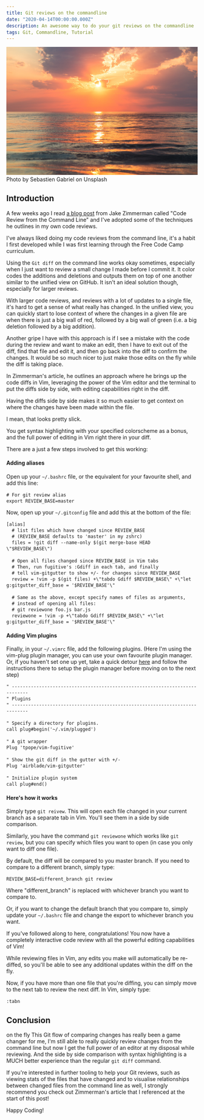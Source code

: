 ```yaml
---
title: Git reviews on the commandline
date: "2020-04-14T00:00:00.000Z"
description: An awesome way to do your git reviews on the commandline
tags: Git, Commandline, Tutorial
---
```


![Vim](./sebastien-gabriel--IMlv9Jlb24-unsplash.jpg)
Photo by Sebastien Gabriel on Unsplash

## Introduction

A few weeks ago I read [a blog post](https://blog.jez.io/cli-code-review/) from
Jake Zimmerman called "Code Review from the Command Line" and I've adopted
some of the techniques he outlines in my own code reviews.

I've always liked doing my code reviews from the command line, it's a habit
I first developed while I was first learning through the Free Code Camp curriculum.

Using the `Git diff` on the command line works okay sometimes, especially when
I just want to review a small change I made before I commit it. It color codes the
additions and deletions and outputs them on top of one another similar to the
unified view on GitHub. It isn't an ideal solution though, especially for larger
reviews.

<!-- Add image of commandline code review -->

With larger code reviews, and reviews with a lot of updates to a single file,
it's hard to get a sense of what really has changed. In the unified view, you can
quickly start to lose context of where the changes in a given file are 
when there is just a big wall of red, followed by a big wall of green (i.e. 
a big deletion followed by a big addition).

Another gripe I have with this approach is if I see a mistake with the code during
the review and want to make an edit, then I have to exit out of the diff, find that
file and edit it, and then go back into the diff to confirm the changes.
It would be so much nicer to just make those edits on the fly while the diff is
taking place.

In Zimmerman's article, he outlines an approach where he brings up the code diffs
in Vim, leveraging the power of the Vim editor and the terminal to put the diffs
side by side, with editing capabilities right in the diff.

Having the diffs side by side makes it so much easier to get context on where
the changes have been made within the file.

<!-- Add image of `git review` -->

I mean, that looks pretty slick.

You get syntax highlighting with your specified colorscheme as a bonus,
and the full power of editing in Vim right there in your diff.

There are a just a few steps involved to get this working:

#### Adding aliases

Open up your `~/.bashrc` file, or the equivalent for your favourite shell, and
add this line:

```.bashrc
# For git review alias
export REVIEW_BASE=master
```

Now, open up your `~/.gitconfig` file and add this at the bottom of the file:

```.gitconfig
[alias]
  # list files which have changed since REVIEW_BASE
  # (REVIEW_BASE defaults to 'master' in my zshrc)
  files = !git diff --name-only $(git merge-base HEAD \"$REVIEW_BASE\")

  # Open all files changed since REVIEW_BASE in Vim tabs
  # Then, run fugitive's :Gdiff in each tab, and finally
  # tell vim-gitgutter to show +/- for changes since REVIEW_BASE
  review = !vim -p $(git files) +\"tabdo Gdiff $REVIEW_BASE\" +\"let g:gitgutter_diff_base = '$REVIEW_BASE'\"

  # Same as the above, except specify names of files as arguments,
  # instead of opening all files:
  # git reviewone foo.js bar.js
  reviewone = !vim -p +\"tabdo Gdiff $REVIEW_BASE\" +\"let g:gitgutter_diff_base = '$REVIEW_BASE'\"
```

#### Adding Vim plugins

Finally, in your `~/.vimrc` file, add the following plugins. (Here I'm using the
vim-plug plugin manager, you can use your own favourite plugin manager. Or, if
you haven't set one up yet, take a quick detour [here](https://github.com/junegunn/vim-plug)
and follow the instructions there to setup the plugin manager before moving on
to the next step)

```.vimrc
" ----------------------------------------------------------------------------
" Plugins
" ----------------------------------------------------------------------------

" Specify a directory for plugins.
call plug#begin('~/.vim/plugged')

" A git wrapper
Plug 'tpope/vim-fugitive'

" Show the git diff in the gutter with +/-
Plug 'airblade/vim-gitgutter'

" Initialize plugin system
call plug#end()
```

#### Here's how it works

Simply type `git reivew`. This will open each file changed in your current branch
as a separate tab in Vim. You'll see them in a side by side comparison.

Similarly, you have the command `git reviewone` which works like `git review`,
but you can specify which files you want to open (in case you only want to diff
one file).

By default, the diff will be compared to you master branch. If you need to compare
to a different branch, simply type:

```
REVIEW_BASE=different_branch git review
```

Where "different_branch" is replaced with whichever branch you want to compare to.

Or, if you want to change the default branch that you compare to, simply update
your `~/.bashrc` file and change the export to whichever branch you want.

If you've followed along to here, congratulations! You now have a completely
interactive code review with all the powerful editing capabilities of Vim!

While reviewing files in Vim, any edits you make will automatically be re-diffed,
so you'll be able to see any additional updates within the diff on the fly.

Now, if you have more than one file that you're diffing, you can simply move
to the next tab to review the next diff. In Vim, simply type:

```vim
:tabn
```

## Conclusion
 on the fly
This Git flow of comparing changes has really been a game changer for me, I'm
still able to really quickly review changes from the command line but now I get
the full power of an editor at my disposal while reviewing. And the side by side
comparison with syntax highlighting is a MUCH better experience than the regular
`git diff` command.

If you're interested in further tooling to help your Git reviews, such as viewing
stats of the files that have changed and to visualise relationships between changed
files from the command line as well, I strongly recommend you check out Zimmerman's
article that I referenced at the start of this post!

Happy Coding!
